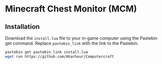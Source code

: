 # Minecraft Chest Monitor (MCM)

## Installation

Download the `install.lua` file to your in-game computer using the Pastebin get command. Replace `pastebin_link` with the link to the Pastebin.

```sh
pastebin get pastebin_link install.lua
wget run https://github.com/Aharhour/Computercraft